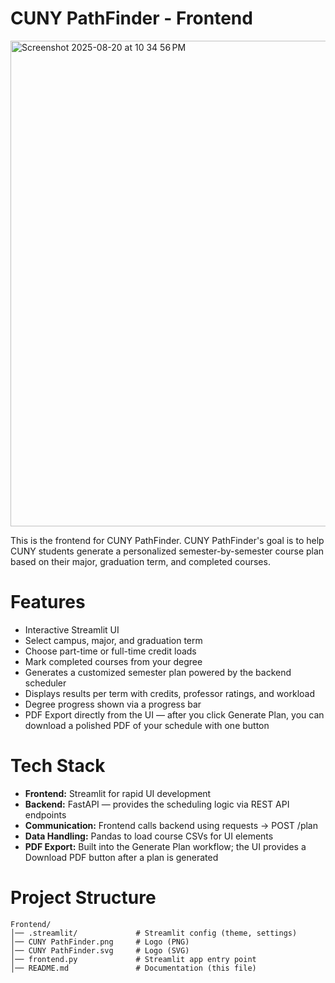 # CUNY PathFinder - Frontend
<img width="592" height="777" alt="Screenshot 2025-08-20 at 10 34 56 PM" src="https://github.com/user-attachments/assets/8c71eb7d-0956-40d1-8c27-2d7d39ab72f5" />

This is the frontend for CUNY PathFinder. CUNY PathFinder's goal is to help CUNY students generate a personalized semester-by-semester course plan based on their major, graduation term, and completed courses.


# Features
- Interactive Streamlit UI
- Select campus, major, and graduation term
- Choose part-time or full-time credit loads
- Mark completed courses from your degree
- Generates a customized semester plan powered by the backend scheduler
- Displays results per term with credits, professor ratings, and workload
- Degree progress shown via a progress bar
- PDF Export directly from the UI — after you click Generate Plan, you can download a polished PDF of your schedule with one button


# Tech Stack 
- **Frontend:** Streamlit for rapid UI development
- **Backend:** FastAPI — provides the scheduling logic via REST API endpoints
- **Communication:** Frontend calls backend using requests → POST /plan
- **Data Handling:** Pandas to load course CSVs for UI elements
- **PDF Export:** Built into the Generate Plan workflow; the UI provides a Download PDF button after a plan is generated


# Project Structure 
```
Frontend/
│── .streamlit/             # Streamlit config (theme, settings)
│── CUNY PathFinder.png     # Logo (PNG)
│── CUNY PathFinder.svg     # Logo (SVG)
│── frontend.py             # Streamlit app entry point
│── README.md               # Documentation (this file)
```
